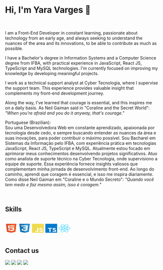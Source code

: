 # Hi, I'm Yara Varges 🦉
<br>
<p>
I am a Front-End Developer in constant learning, passionate about technology from an early age, and always seeking to understand the nuances of the area and its innovations, to be able to contribute as much as possible.
  
I have a Bachelor's degree in Information Systems and a Computer Science degree from IFBA, with practical experience in JavaScript, React JS, TypeScript and MySQL technologies. I'm currently focused on improving my knowledge by developing meaningful projects.

I work as a technical support analyst at Cyber Tecnologia, where I supervise the support team. This experience provides valuable insight that complements my front-end development journey.

Along the way, I've learned that courage is essential, and this inspires me on a daily basis. As Neil Gaiman said in "Coraline and the Secret World": <i>"When you're afraid and you do it anyway, that's courage."</i>
</p>
<p>
Portuguese (Brazilian): <br>
Sou uma Desenvolvedora Web em constante aprendizado, apaixonada por tecnologia desde cedo, e sempre buscando entender as nuances da área e suas inovações, para poder contribuir o máximo possível.
Sou Bacharel em Sistemas da Informação pelo IFBA, com experiência prática em tecnologias JavaScript, React JS, TypeScript e MySQL. Atualmente estou focado em aprimorar meus conhecimentos desenvolvendo projetos significativos.
Atuo como analista de suporte técnico na Cyber ​​Tecnologia, onde supervisiono a equipe de suporte. Essa experiência fornece insights valiosos que complementam minha jornada de desenvolvimento front-end.
Ao longo do caminho, aprendi que coragem é essencial, e isso me inspira diariamente. Como disse Neil Gaiman em "Coraline e o Mundo Secreto": <i>"Quando você tem medo e faz mesmo assim, isso é coragem."</i>
</p>
<br>

## Skills
<div><br>
  <img align="center" alt="HTML" height="30" width="40" src="https://raw.githubusercontent.com/devicons/devicon/master/icons/html5/html5-original.svg">
  <img align="center" alt="CSS" height="30" width="40" src="https://raw.githubusercontent.com/devicons/devicon/master/icons/css3/css3-original.svg">
  <img align="center" alt="Js" height="30" width="40" src="https://raw.githubusercontent.com/devicons/devicon/master/icons/javascript/javascript-plain.svg">
  <img align="center" alt="Ts" height="30" width="40" src="https://raw.githubusercontent.com/devicons/devicon/master/icons/typescript/typescript-plain.svg">
  <img align="center" alt="React" height="30" width="40" src="https://raw.githubusercontent.com/devicons/devicon/master/icons/react/react-original.svg">
</div>
<br>

## Contact us
<div>
  <a href="https://yaravarges.github.io/portfolio" target="_blank"><img src="https://img.shields.io/static/v1?label=Portfolio&message=YaraVarges&color=7159c1&style=for-the-badge"/></a>
  <a href="https://www.instagram.com/yara.varges/" target="_blank"><img loading="lazy" src="https://img.shields.io/badge/-Instagram-%23E4405F?style=for-the-badge&logo=instagram&logoColor=white" target="_blank"></a>
  <a href="https://www.linkedin.com/in/yara-varges-523887144/" target="_blank"><img loading="lazy" src="https://img.shields.io/badge/-LinkedIn-%230077B5?style=for-the-badge&logo=linkedin&logoColor=white" target="_blank"></a>
  <a href = "mailto:varges98@gmail.com"><img loading="lazy" src="https://img.shields.io/badge/Gmail-D14836?style=for-the-badge&logo=gmail&logoColor=white" target="_blank"></a>  
</div>
